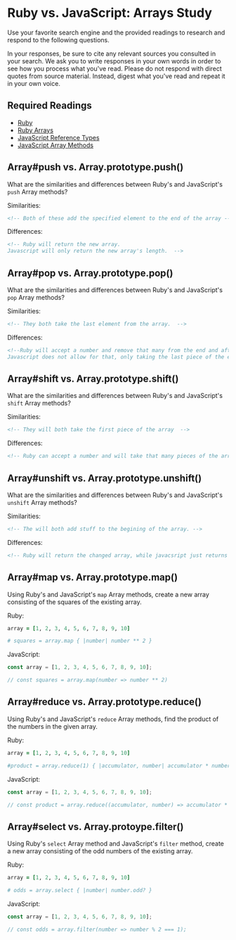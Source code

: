 # Ruby vs. JavaScript: Arrays Study

Use your favorite search engine and the provided readings to research and
respond to the following questions.

In your responses, be sure to cite any relevant sources you consulted in your
search. We ask you to write responses in your own words in order to see how you
process what you've read. Please do not respond with direct quotes from source
material. Instead, digest what you've read and repeat it in your own voice.

## Required Readings

-   [Ruby](https://github.com/ga-wdi-boston/ruby)
-   [Ruby Arrays](https://github.com/ga-wdi-boston/ruby)
-   [JavaScript Reference Types](https://github.com/ga-wdi-boston/js-reference-types)
-   [JavaScript Array Methods](https://github.com/ga-wdi-boston/js-array-methods)

## Array#push vs. Array.prototype.push()

What are the similarities and differences between Ruby's and JavaScript's `push`
Array methods?

Similarities:

```md
<!-- Both of these add the specified element to the end of the array -->
```

Differences:

```md
<!-- Ruby will return the new array.
Javascript will only return the new array's length.  -->
```

## Array#pop vs. Array.prototype.pop()

What are the similarities and differences between Ruby's and JavaScript's `pop`
Array methods?

Similarities:

```md
<!-- They both take the last element from the array.  -->
```

Differences:

```md
<!--Ruby will accept a number and remove that many from the end and afterwards return them
Javascript does not allow for that, only taking the last piece of the element.  -->
```

## Array#shift vs. Array.prototype.shift()

What are the similarities and differences between Ruby's and JavaScript's
`shift` Array methods?

Similarities:

```md
<!-- They will both take the first piece of the array  -->
```

Differences:

```md
<!-- Ruby can accept a number and will take that many pieces of the array from the front, while javascript again does not accept any arguments -->
```

## Array#unshift vs. Array.prototype.unshift()

What are the similarities and differences between Ruby's and JavaScript's
`unshift` Array methods?

Similarities:

```md
<!-- The will both add stuff to the begining of the array. -->
```

Differences:

```md
<!-- Ruby will return the changed array, while javacsript just returns the array's length.  -->
```

## Array#map vs. Array.prototype.map()

Using Ruby's and JavaScript's `map` Array methods, create a new array consisting
of the squares of the existing array.

Ruby:

```ruby
array = [1, 2, 3, 4, 5, 6, 7, 8, 9, 10]

# squares = array.map { |number| number ** 2 }
```

JavaScript:

```javascript
const array = [1, 2, 3, 4, 5, 6, 7, 8, 9, 10];

// const squares = array.map(number => number ** 2)
```

## Array#reduce vs. Array.prototype.reduce()

Using Ruby's and JavaScript's `reduce` Array methods, find the product of the
numbers in the given array.

Ruby:

```ruby
array = [1, 2, 3, 4, 5, 6, 7, 8, 9, 10]

#product = array.reduce(1) { |accumulator, number| accumulator * number }
```

JavaScript:

```javascript
const array = [1, 2, 3, 4, 5, 6, 7, 8, 9, 10];

// const product = array.reduce((accumulator, number) => accumulator * number, 1);
```

## Array#select vs. Array.protoype.filter()

Using Ruby's `select` Array method and JavaScript's `filter` method, create a
new array consisting of the odd numbers of the existing array.

Ruby:

```ruby
array = [1, 2, 3, 4, 5, 6, 7, 8, 9, 10]

# odds = array.select { |number| number.odd? }
```

JavaScript:

```javascript
const array = [1, 2, 3, 4, 5, 6, 7, 8, 9, 10];

// const odds = array.filter(number => number % 2 === 1);
```
